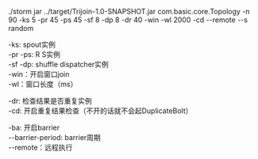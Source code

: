 
./storm jar ../target/Trijoin-1.0-SNAPSHOT.jar com.basic.core.Topology -n 90 -ks 5 -pr 45 -ps 45 -sf 8 -dp 8 -dr 40 -win -wl 2000 -cd --remote --s random

-ks: spout实例  
-pr -ps: R S实例  
-sf -dp: shuffle dispatcher实例  
-win：开启窗口join  
-wl：窗口长度（ms）  
  
-dr: 检查结果是否重复实例  
-cd: 开启重复结果检查（不开的话就不会起DuplicateBolt）  

-ba: 开启barrier  
--barrier-period: barrier周期  
--remote：远程执行  
